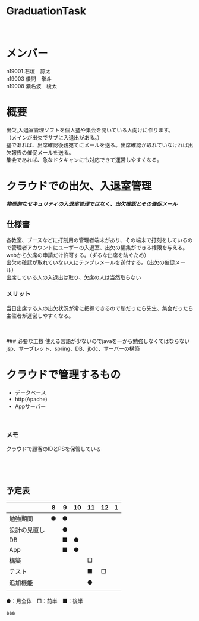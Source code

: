 # GraduationTask

<br />  

# メンバー
n19001 石垣　諒太  
n19003 儀間　拳斗  
n19008 瀬名波　稜太 

# 概要  
出欠,入退室管理ソフトを個人塾や集会を開いている人向けに作ります。  
（メインが出欠でサブに入退出がある。）  
塾であれば、出席確認後親宛てにメールを送る。出席確認が取れていなければ出欠報告の催促メールを送る。  
集会であれば、急なドタキャンにも対応できて運営しやすくなる。


# クラウドでの出欠、入退室管理
***物理的なセキュリティの入退室管理ではなく、出欠確認とその催促メール***
<br />  

## 仕様書  
各教室、ブースなどに打刻用の管理者端末があり、その端末で打刻をしているので管理者アカウントにユーザーの入退室、出欠の編集ができる権限を与える。  
webから欠席の申請だけ許可する。（ずるな出席を防ぐため）  
出欠の確認が取れていない人にテンプレメールを送付する。（出欠の催促メール）  
出席している人の入退出は取り、欠席の人は当然取らない  

### メリット  
当日出席する人の出欠状況が常に把握できるので塾だったら先生、集会だったら主催者が運営しやすくなる。

<br />


<br /> 
### 必要な工数
使える言語が少ないのでjavaを一から勉強しなくてはならない  
jsp、サーブレット、spring、DB、jbdc、サーバーの構築  


# クラウドで管理するもの
* データベース  
* http(Apache)  
* Appサーバー  
<br /> 
 
### メモ 
クラウドで顧客のIDとPSを保管している

#

<br />

## 予定表



| | 8 | 9 | 10 | 11 | 12 | 1 |
| ---- | ---- | ---- | ---- | ---- | ---- | ---- |
| 勉強期間 | ● | ● |  |  |  |  |
| 設計の見直し |  | ● |  |  |  |  |
| DB |  | ■ | ● |  |  |  |
| App |  | ■ | ● |  |  |  |
| 構築 |  |  |  | □ |  |  |
| テスト |  |  |  | ■ | □ |  |
| 追加機能 |  |  |  | ● |  |  |
|  |  |  |  |  |  |  |

●：月全体　□：前半　■：後半


aaa

<br />
